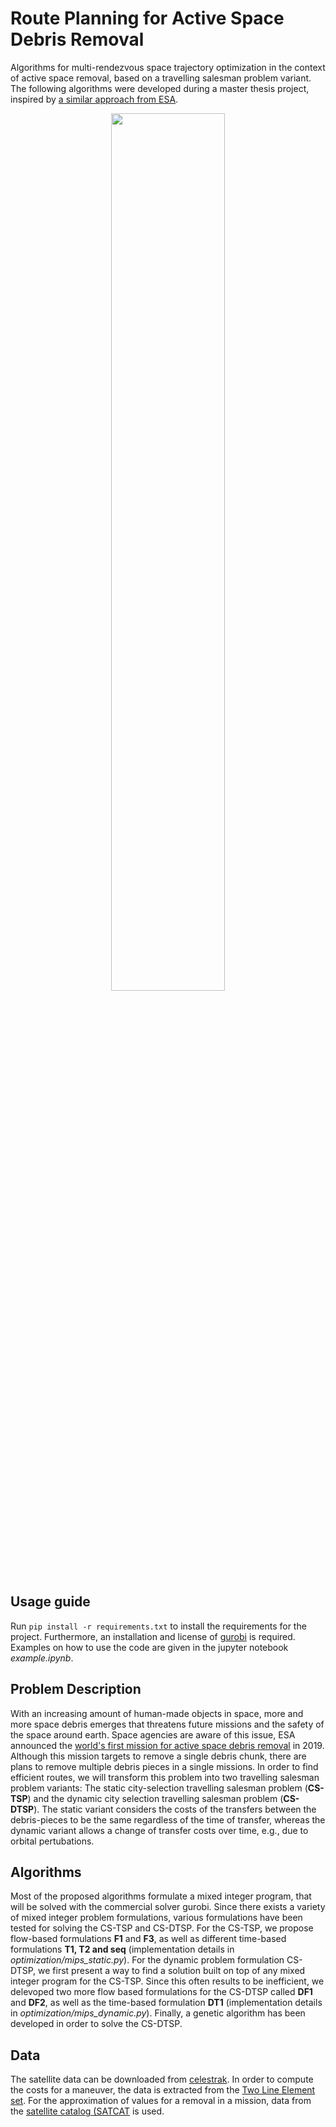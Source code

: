 # Route Planning for Active Space Debris Removal
Algorithms for multi-rendezvous space trajectory optimization in the context of active space removal, based on a travelling salesman problem variant. The following algorithms were developed during a master thesis project, inspired by [a similar approach from ESA](https://esa.github.io/pygmo/examples/example7.html).

<p align="center">
<img src="https://github.com/Tshabalutzi/Route-Planning-for-Active-Space-Debris-Removal/blob/master/images/tour.png" width="60%" />
</p>

## Usage guide
Run `pip install -r requirements.txt` to install the requirements for the project. Furthermore, an installation and license of [gurobi](https://www.gurobi.com/) is required. Examples on how to use the code are given in the jupyter notebook *example.ipynb*.

## Problem Description
With an increasing amount of human-made objects in space, more and more space debris emerges that threatens future missions and the safety of the space around earth. Space agencies are aware of this issue, ESA announced the [world's first mission for active space debris removal](https://www.esa.int/Safety_Security/Clean_Space/ESA_commissions_world_s_first_space_debris_removal) in  2019. Although this mission targets to remove a single debris chunk, there are plans to remove multiple debris pieces in a single missions. In order to find efficient routes, we will transform this problem into two travelling salesman problem variants: The static city-selection travelling salesman problem (**CS-TSP**) and the dynamic city selection travelling salesman problem (**CS-DTSP**). The static variant considers the costs of the transfers between the debris-pieces to be the same regardless of the time of transfer, whereas the dynamic variant allows a change of transfer costs over time, e.g., due to orbital pertubations.

## Algorithms
Most of the proposed algorithms formulate a mixed integer program, that will be solved with the commercial solver gurobi. Since there exists a variety of mixed integer problem formulations, various formulations have been tested for solving the CS-TSP and CS-DTSP. For the CS-TSP, we propose flow-based formulations **F1** and **F3**, as well as different time-based formulations **T1, T2 and seq** (implementation details in *optimization/mips_static.py*). For the dynamic problem formulation CS-DTSP, we first present a way to find a solution built on top of any mixed integer program for the CS-TSP. Since this often results to be inefficient, we delevoped two more flow based formulations for the CS-DTSP called **DF1** and **DF2**, as well as the time-based formulation **DT1** (implementation details in *optimization/mips_dynamic.py*). Finally, a genetic algorithm has been developed in order to solve the CS-DTSP.

## Data
The satellite data can be downloaded from [celestrak](https://celestrak.com/). In order to compute the costs for a maneuver, the data is extracted from the [Two Line Element set](https://celestrak.com/columns/v04n03/). For the approximation of values for a removal in a mission, data from the [satellite catalog (SATCAT](https://celestrak.com/satcat/search.php) is used.
